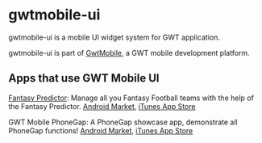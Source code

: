 gwtmobile-ui
============

gwtmobile-ui is a mobile UI widget system for GWT application.

gwtmobile-ui is part of [GwtMobile](http://github.com/dennisjzh/GwtMobile), a GWT mobile development platform.


Apps that use GWT Mobile UI
---------------------------

[Fantasy Predictor](http://www.touchonmobile.com): Manage all you Fantasy Football teams with the help of the Fantasy Predictor. 
[Android Market](http://market.android.com/details?id=com.TouchOnMobile.FantasyPredictor), [iTunes App Store](http://itunes.apple.com/us/app/fantasy-predictor/id405605997)

GWT Mobile PhoneGap: A PhoneGap showcase app, demonstrate all PhoneGap functions!
[Android Market](http://market.android.com/details?id=com.gwtmobile.phonegap), [iTunes App Store](http://itunes.apple.com/us/app/gwt-mobile-phonegap-showcase/id419032500?mt=8&ls=1) 
